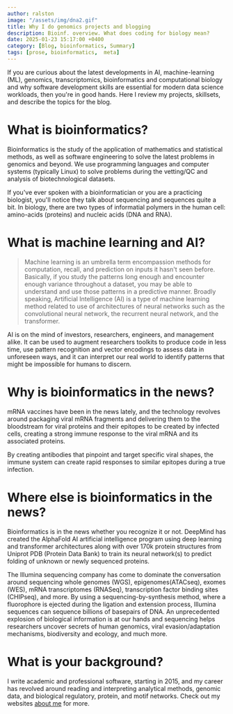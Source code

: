 ```yaml
---
author: ralston
image: "/assets/img/dna2.gif"
title: Why I do genomics projects and blogging
description: Bioinf. overview. What does coding for biology mean?
date: 2025-01-23 15:17:00 +0400
category: [Blog, bioinformatics, Summary]
tags: [prose, bioinformatics,  meta]
---
```


If you are curious about the latest developments in AI, machine-learning (ML), genomics, transcriptomics, bioinformatics and computational biology and why software development skills are essential for modern data science workloads, then you're in good hands. Here I review my projects, skillsets, and describe the topics for the blog.


# What is bioinformatics?

Bioinformatics is the study of the application of mathematics and statistical methods, as well as software engineering to solve the latest problems in genomics and beyond. We use programming languages and computer systems (typically Linux) to solve problems during the vetting/QC and analysis of biotechnological datasets.

If you've ever spoken with a bioinformatician or you are a practicing biologist, you'll notice they talk about sequencing and sequences quite a bit. In biology, there are two types of informatial polymers in the human cell: amino-acids (proteins) and nucleic acids (DNA and RNA). 

# What is machine learning and AI?

> Machine learning is an umbrella term encompassion methods for computation, recall, and prediction on inputs it hasn't seen before. Basically, if you study the patterns long enough and encounter enough variance throughout a dataset, you may be able to understand and use those patterns in a predictive manner. Broadly speaking, Artificial Intelligence (AI) is a type of machine learning method related to use of architectures of neural networks such as the convolutional neural network, the recurrent neural network, and the transformer.

AI is on the mind of investors, researchers, engineers, and management alike. It can be used to augment researchers toolkits to produce code in less time, use pattern recognition and vector encodings to assess data in unforeseen ways, and it can interpret our real world to identify patterns that might be impossible for humans to discern.




# Why is bioinformatics in the news?

mRNA vaccines have been in the news lately, and the technology revolves around packaging viral mRNA fragments and delivering them to the bloodstream for viral proteins and their epitopes to be created by infected cells, creating a strong immune response to the viral mRNA and its associated proteins. 

By creating antibodies that pinpoint and target specific viral shapes, the immune system can create rapid responses to similar epitopes during a true infection.

# Where else is bioinformatics in the news?

Bioinformatics is in the news whether you recognize it or not. DeepMind has created the AlphaFold AI artificial intelligence program using deep learning and transformer architectures along with over 170k protein structures from Uniprot PDB (Protein Data Bank) to train its neural network(s) to predict folding of unknown or newly sequenced proteins.

The Illumina sequencing company has come to dominate the conversation around sequencing whole genomes (WGS), epigenomes(ATACseq), exomes (WES), mRNA transcriptomes (RNASeq), transcription factor binding sites (CHIPseq), and more. By using a sequencing-by-synthesis method, where a fluorophore is ejected during the ligation and extension process, Illumina sequences can sequence billions of basepairs of DNA. An unprecedented explosion of biological information is at our hands and sequencing helps researchers uncover secrets of human genomics, viral evasion/adaptation mechanisms, biodiversity and ecology, and much more. 


# What is your background?

I write academic and professional software, starting in 2015, and my career has revolved around reading and interpreting analytical methods, genomic data, and biological regulatory, protein, and motif networks. Check out my websites [about me](/about) for more.
